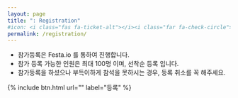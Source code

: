 ```yaml
---
layout: page
title: ": Registration"
#icon: <i class="fas fa-ticket-alt"></i><i class="far fa-check-circle"></i>
permalink: /registration/
---
```


- 참가등록은 Festa.io 를 통하여 진행합니다.
- 참가 등록 가능한 인원은 최대 100명 이며, 선착순 등록 입니다.
- 참가등록을 하셨으나 부득이하게 참석을 못하시는 경우, 등록 취소를 꼭 해주세요.

{% include btn.html url="" label="등록" %}
